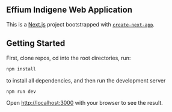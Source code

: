 ## Effium Indigene Web Application

This is a [Next.js](https://nextjs.org/) project bootstrapped with [`create-next-app`](https://github.com/vercel/next.js/tree/canary/packages/create-next-app).

## Getting Started

First, clone repos, cd into the root directories, run:

```bash
npm install
```

to install all dependencies, and then run the development server

```bash
npm run dev
```

Open [http://localhost:3000](http://localhost:3000) with your browser to see the result.

